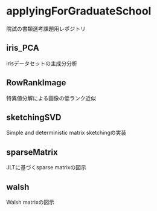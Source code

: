 # applyingForGraduateSchool

院試の書類選考課題用レポジトリ

## iris_PCA

irisデータセットの主成分分析

## RowRankImage

特異値分解による画像の低ランク近似

## sketchingSVD

Simple and deterministic matrix sketchingの実装

## sparseMatrix

JLTに基づくsparse matrixの図示

## walsh

Walsh matrixの図示
